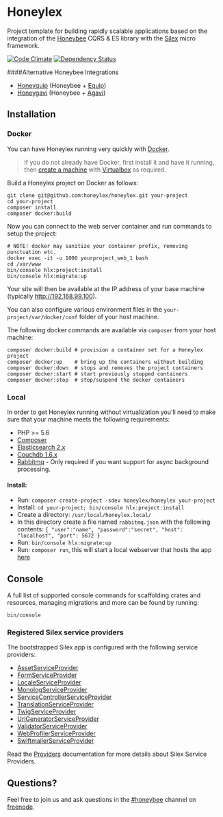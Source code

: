# Honeylex

Project template for building rapidly scalable applications based on the integration of the [Honeybee][Honeybee] CQRS & ES library with the [Silex][Silex] micro framework.

[![Code Climate](https://codeclimate.com/github/honeylex/honeylex/badges/gpa.svg)](https://codeclimate.com/github/honeylex/honeylex)
[![Dependency Status](https://www.versioneye.com/user/projects/579b94f7aa78d500469f9701/badge.svg?style=flat)](https://www.versioneye.com/user/projects/579b94f7aa78d500469f9701)

####Alternative Honeybee Integrations
 - [Honeyquip](https://github.com/honeyquip/honeyquip) (Honeybee + [Equip](https://github.com/equip/framework))
 - [Honeygavi](https://github.com/honeybee/honeybee-agavi-cmf-project) (Honeybee + [Agavi](https://github.com/agavi/agavi))

## Installation

### Docker

You can have Honeylex running very quickly with [Docker][Docker]. 
> If you do not already have Docker, first install it and have it running, then [create a machine](https://docs.docker.com/machine/get-started/) with [Virtualbox](https://www.virtualbox.org/) as required.

Build a Honeylex project on Docker as follows:
```shell
git clone git@github.com:honeylex/honeylex.git your-project
cd your-project
composer install
composer docker:build
```

Now you can connect to the web server container and run commands to setup the project:
```shell
# NOTE! docker may sanitize your container prefix, removing punctuation etc.
docker exec -it -u 1000 yourproject_web_1 bash
cd /var/www
bin/console hlx:project:install
bin/console hlx:migrate:up
```
Your site will then be available at the IP address of your base machine (typically http://192.168.99.100).

You can also configure various environment files in the ```your-project/var/docker/conf``` folder of your host machine.

The following docker commands are available via `composer` from your host machine:
```shell
composer docker:build # provision a container set for a Honeylex project
composer docker:up    # bring up the containers without building
composer docker:down  # stops and removes the project containers
composer docker:start # start previously stopped containers
composer docker:stop  # stop/suspend the docker containers
```

### Local

In order to get Honeylex running without virtualization you'll need to make sure that your machine meets the following requirements:

* PHP >= 5.6
* [Composer][Composer]
* [Elasticsearch 2.x](https://www.elastic.co/downloads/elasticsearch)
* [Couchdb 1.6.x](http://couchdb.apache.org)
* [Rabbitmq](https://www.rabbitmq.com) - Only required if you want support for async background processing.

#### Install:

* Run: ```composer create-project -sdev honeylex/honeylex your-project```
* Install: ```cd your-project; bin/console hlx:project:install```
* Create a directory: ```/usr/local/honeylex.local/```
* In this directory create a file named ```rabbitmq.json``` with the following contents: ```{ "user":"name", "password":"secret", "host": "localhost", "port": 5672 }```
* Run: ```bin/console hlx:migrate:up```
* Run: ```composer run```, this will start a local webserver that hosts the app [here](http://localhost:8888/)


## Console

A full list of supported console commands for scaffolding crates and resources, managing migrations and more can be found by running:
```shell
bin/console
```

### Registered Silex service providers

The bootstrapped Silex app is configured with the following service providers:

* [AssetServiceProvider][AssetServiceProvider]
* [FormServiceProvider][FormServiceProvider]
* [LocaleServiceProvider][LocaleServiceProvider]
* [MonologServiceProvider][MonologServiceProvider]
* [ServiceControllerServiceProvider][ServiceControllerServiceProvider]
* [TranslationServiceProvider][TranslationServiceProvider]
* [TwigServiceProvider][TwigServiceProvider]
* [UrlGeneratorServiceProvider][UrlGeneratorServiceProvider]
* [ValidatorServiceProvider][ValidatorServiceProvider]
* [WebProfilerServiceProvider][WebProfilerServiceProvider]
* [SwiftmailerServiceProvider][SwiftmailerServiceProvider]

Read the [Providers][Providers] documentation for more details about Silex Service Providers.

## Questions?

Feel free to join us and ask questions in the [#honeybee](http://webchat.freenode.net?randomnick=1&channels=%23honeybee&uio=d4) channel on [freenode](https://freenode.net/).

[AssetServiceProvider]: http://silex.sensiolabs.org/doc/providers/asset.html
[Composer]: http://getcomposer.org/
[Docker]: https://docs.docker.com/engine/installation/
[FormServiceProvider]: http://silex.sensiolabs.org/doc/providers/form.html
[Honeybee]: http://github.com/honeybee/honeybee
[LocaleServiceProvider]: http://silex.sensiolabs.org/doc/master/providers/locale.html
[MonologServiceProvider]: http://silex.sensiolabs.org/doc/providers/monolog.html
[Providers]: http://silex.sensiolabs.org/doc/providers.html
[ServiceControllerServiceProvider]: http://silex.sensiolabs.org/doc/providers/service_controller.html
[Silex]: http://silex.sensiolabs.org/documentation
[SwiftmailerServiceProvider]: http://silex.sensiolabs.org/doc/providers/swiftmailer.html
[TranslationServiceProvider]: http://silex.sensiolabs.org/doc/providers/translation.html
[TwigServiceProvider]: http://silex.sensiolabs.org/doc/providers/twig.html
[UrlGeneratorServiceProvider]: http://silex.sensiolabs.org/doc/providers/url_generator.html
[ValidatorServiceProvider]: http://silex.sensiolabs.org/doc/providers/validator.html
[WebProfilerServiceProvider]: http://github.com/silexphp/Silex-WebProfiler
